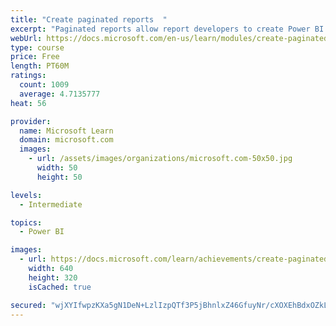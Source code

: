 ```yaml
---
title: "Create paginated reports  "
excerpt: "Paginated reports allow report developers to create Power BI artifacts that have tightly controlled rendering requirements. Paginated reports are ideal for creating sales invoices, receipts, purchase orders, and tabular data. This module will teach you how to create reports, add parameters, and work with tables and charts in paginated reports."
webUrl: https://docs.microsoft.com/en-us/learn/modules/create-paginated-reports-power-bi/
type: course
price: Free
length: PT60M
ratings:
  count: 1009
  average: 4.7135777
heat: 56

provider:
  name: Microsoft Learn
  domain: microsoft.com
  images:
    - url: /assets/images/organizations/microsoft.com-50x50.jpg
      width: 50
      height: 50

levels:
  - Intermediate

topics:
  - Power BI

images:
  - url: https://docs.microsoft.com/learn/achievements/create-paginated-reports-power-bi-social.png
    width: 640
    height: 320
    isCached: true

secured: "wjXYIfwpzKXa5gN1DeN+LzlIzpQTf3P5jBhnlxZ46GfuyNr/cXOXEhBdxOZkLuRBlMZ0Hh30EIjCoUac1Cltqj+I6J0ah4LDwQzddwdsbr6EfRhEt+3yuqSVTSpw0dFLphNveV9hwOl85ayfcIHkzkL+Jc61bBH0HOlsy5o/N4Yqoex3pcE3VWJfDTJg2Tm3ZR5oepUBKXuWiBRqVJZd9vgWgnsDKk2Pz+KTvBjO3iSTVjhexxZ+2nC/1KZdeeTGJzLlMtBL7742OxTMo5xZiVyKMwTdMDJ1wJZC9cFiMAXvylZ5b0foxyRa5wGPDUzvqpxf6/KV8p0G4SMBWs1lmjHcU6Gzddr1HkTMNNoTG350Ncezi95npUvcRhfb/SkZCywRZpjbOAwOWgDoR7JA0mZKAfZTe8JQ2oQBkgiXOGc=;16ya8RsTNcWUOtVeCDKsGw=="
---
```


